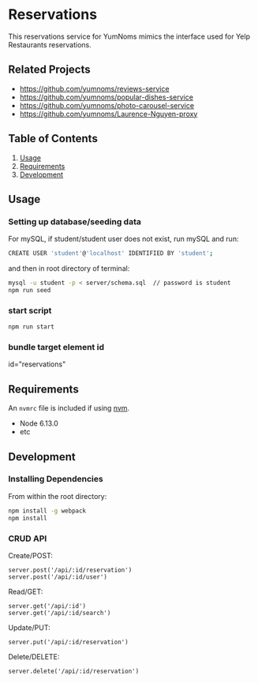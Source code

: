 # Reservations

This reservations service for YumNoms mimics the interface used for Yelp Restaurants reservations.

## Related Projects

  - https://github.com/yumnoms/reviews-service
  - https://github.com/yumnoms/popular-dishes-service
  - https://github.com/yumnoms/photo-carousel-service
  - https://github.com/yumnoms/Laurence-Nguyen-proxy

## Table of Contents

1. [Usage](#Usage)
2. [Requirements](#requirements)
3. [Development](#development)


## Usage

### Setting up database/seeding data

For mySQL, if student/student user does not exist,
run mySQL and run:

```sh
CREATE USER 'student'@'localhost' IDENTIFIED BY 'student';
```

and then in root directory of terminal:

```sh
mysql -u student -p < server/schema.sql  // password is student
npm run seed
```

### start script

```sh
npm run start
```

### bundle target element id

id="reservations"


## Requirements

An `nvmrc` file is included if using [nvm](https://github.com/creationix/nvm).

- Node 6.13.0
- etc

## Development


### Installing Dependencies

From within the root directory:

```sh
npm install -g webpack
npm install
```

### CRUD API

Create/POST:
```
server.post('/api/:id/reservation')
server.post('/api/:id/user')
```
Read/GET:
```
server.get('/api/:id')
server.get('/api/:id/search')
```
Update/PUT:
```
server.put('/api/:id/reservation')
```
Delete/DELETE:
```
server.delete('/api/:id/reservation')
```